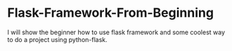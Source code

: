 # Flask-Framework-From-Beginning
I will show the beginner how to use flask framework and some coolest way to do a project using python-flask.

